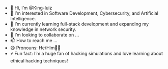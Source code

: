 - 👋 Hi, I’m @King-luiz
- 👀 I’m interested in Software Development, Cybersecurity, and Artificial Intelligence.
- 🌱 I’m currently learning full-stack development and expanding my knowledge in network security.
- 💞️ I’m looking to collaborate on ...
- 📫 How to reach me ...
- 😄 Pronouns: He/Him🤣😂
- ⚡ Fun fact:  I’m a huge fan of hacking simulations and love learning about ethical hacking techniques!

<!---
King-luiz/King-luiz is a ✨ special ✨ repository because its `README.md` (this file) appears on your GitHub profile.
You can click the Preview link to take a look at your changes.
--->
